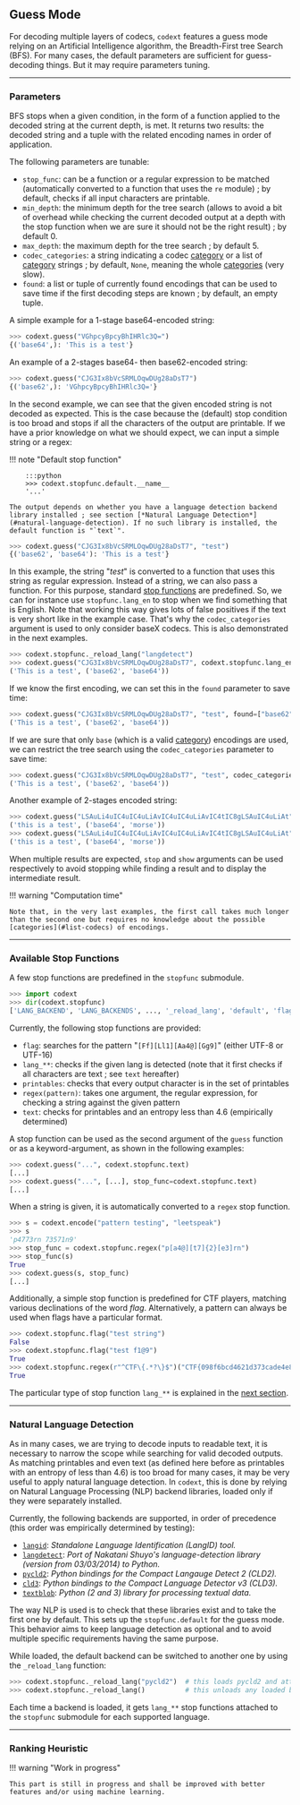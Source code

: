 ## Guess Mode

For decoding multiple layers of codecs, `codext` features a guess mode relying on an Artificial Intelligence algorithm, the Breadth-First tree Search (BFS). For many cases, the default parameters are sufficient for guess-decoding things. But it may require parameters tuning.

-----

### Parameters

BFS stops when a given condition, in the form of a function applied to the decoded string at the current depth, is met. It returns two results: the decoded string and a tuple with the related encoding names in order of application.

The following parameters are tunable:

- `stop_func`: can be a function or a regular expression to be matched (automatically converted to a function that uses the `re` module) ; by default, checks if all input characters are printable.
- `min_depth`: the minimum depth for the tree search (allows to avoid a bit of overhead while checking the current decoded output at a depth with the stop function when we are sure it should not be the right result) ; by default 0.
- `max_depth`: the maximum depth for the tree search ; by default 5.
- `codec_categories`: a string indicating a codec [category](#list-codecs) or a list of [category](#list-codecs) strings ; by default, `None`, meaning the whole [categories](#list-codecs) (very slow).
- `found`: a list or tuple of currently found encodings that can be used to save time if the first decoding steps are known ; by default, an empty tuple.

A simple example for a 1-stage base64-encoded string:

```python
>>> codext.guess("VGhpcyBpcyBhIHRlc3Q=")
{('base64',): 'This is a test'}
```

An example of a 2-stages base64- then base62-encoded string:

```python
>>> codext.guess("CJG3Ix8bVcSRMLOqwDUg28aDsT7")
{('base62',): 'VGhpcyBpcyBhIHRlc3Q='}
```

In the second example, we can see that the given encoded string is not decoded as expected. This is the case because the (default) stop condition is too broad and stops if all the characters of the output are printable. If we have a prior knowledge on what we should expect, we can input a simple string or a regex:

!!! note "Default stop function"
    
        :::python
        >>> codext.stopfunc.default.__name__
        '...'
    
    The output depends on whether you have a language detection backend library installed ; see section [*Natural Language Detection*](#natural-language-detection). If no such library is installed, the default function is "`text`".

```python
>>> codext.guess("CJG3Ix8bVcSRMLOqwDUg28aDsT7", "test")
{('base62', 'base64'): 'This is a test'}
```

In this example, the string "*test*" is converted to a function that uses this string as regular expression. Instead of a string, we can also pass a function. For this purpose, standard [stop functions](#available-stop-functions) are predefined. So, we can for instance use `stopfunc.lang_en` to stop when we find something that is English. Note that working this way gives lots of false positives if the text is very short like in the example case. That's why the `codec_categories` argument is used to only consider baseX codecs. This is also demonstrated in the next examples.

```python
>>> codext.stopfunc._reload_lang("langdetect")
>>> codext.guess("CJG3Ix8bVcSRMLOqwDUg28aDsT7", codext.stopfunc.lang_en, codec_categories="base")
('This is a test', ('base62', 'base64'))
```

If we know the first encoding, we can set this in the `found` parameter to save time:

```python
>>> codext.guess("CJG3Ix8bVcSRMLOqwDUg28aDsT7", "test", found=["base62"])
('This is a test', ('base62', 'base64'))
```

If we are sure that only `base` (which is a valid [category](#list-codecs)) encodings are used, we can restrict the tree search using the `codec_categories` parameter to save time:

```python
>>> codext.guess("CJG3Ix8bVcSRMLOqwDUg28aDsT7", "test", codec_categories="base")
('This is a test', ('base62', 'base64'))
```

Another example of 2-stages encoded string:

```python
>>> codext.guess("LSAuLi4uIC4uIC4uLiAvIC4uIC4uLiAvIC4tIC8gLSAuIC4uLiAt", "test")
('this is a test', ('base64', 'morse'))
>>> codext.guess("LSAuLi4uIC4uIC4uLiAvIC4uIC4uLiAvIC4tIC8gLSAuIC4uLiAt", "test", codec_categories=["base", "language"])
('this is a test', ('base64', 'morse'))
```

When multiple results are expected, `stop` and `show` arguments can be used respectively to avoid stopping while finding a result and to display the intermediate result.

!!! warning "Computation time"
    
    Note that, in the very last examples, the first call takes much longer than the second one but requires no knowledge about the possible [categories](#list-codecs) of encodings.

-----

### Available Stop Functions

A few stop functions are predefined in the `stopfunc` submodule.

```python
>>> import codext
>>> dir(codext.stopfunc)
['LANG_BACKEND', 'LANG_BACKENDS', ..., '_reload_lang', 'default', 'flag', ..., 'printables', 'regex', 'text']
```

Currently, the following stop functions are provided:

- `flag`:           searches for the pattern "`[Ff][Ll1][Aa4@][Gg9]`" (either UTF-8 or UTF-16)
- `lang_**`:        checks if the given lang is detected (note that it first checks if all characters are text ; see `text` hereafter)
- `printables`:     checks that every output character is in the set of printables
- `regex(pattern)`: takes one argument, the regular expression, for checking a string against the given pattern
- `text`:           checks for printables and an entropy less than 4.6 (empirically determined)

A stop function can be used as the second argument of the `guess` function or as a keyword-argument, as shown in the following examples:

```python
>>> codext.guess("...", codext.stopfunc.text)
[...]
>>> codext.guess("...", [...], stop_func=codext.stopfunc.text)
[...]
```

When a string is given, it is automatically converted to a `regex` stop function.

```python
>>> s = codext.encode("pattern testing", "leetspeak")
>>> s
'p4773rn 73571n9'
>>> stop_func = codext.stopfunc.regex("p[a4@][t7]{2}[e3]rn")
>>> stop_func(s)
True
>>> codext.guess(s, stop_func)
[...]
```

Additionally, a simple stop function is predefined for CTF players, matching various declinations of the word *flag*. Alternatively, a pattern can always be used when flags have a particular format.

```python
>>> codext.stopfunc.flag("test string")
False
>>> codext.stopfunc.flag("test f1@9")
True
>>> codext.stopfunc.regex(r"^CTF\{.*?\}$")("CTF{098f6bcd4621d373cade4e832627b4f6}")
True
```

The particular type of stop function `lang_**` is explained in the [next section](#natural-language-detection).

-----

### Natural Language Detection

As in many cases, we are trying to decode inputs to readable text, it is necessary to narrow the scope while searching for valid decoded outputs. As matching printables and even text (as defined here before as printables with an entropy of less than 4.6) is too broad for many cases, it may be very useful to apply natural language detection. In `codext`, this is done by relying on Natural Language Processing (NLP) backend libraries, loaded only if they were separately installed.

Currently, the following backends are supported, in order of precedence (this order was empirically determined by testing):

- [`langid`](https://github.com/saffsd/langid.py): *Standalone Language Identification (LangID) tool.*
- [`langdetect`](https://github.com/Mimino666/langdetect): *Port of Nakatani Shuyo's language-detection library (version from 03/03/2014) to Python.*
- [`pycld2`](https://github.com/aboSamoor/pycld2): *Python bindings for the Compact Langauge Detect 2 (CLD2).*
- [`cld3`](https://github.com/bsolomon1124/pycld3): *Python bindings to the Compact Language Detector v3 (CLD3).*
- [`textblob`](https://github.com/sloria/TextBlob): *Python (2 and 3) library for processing textual data.*

The way NLP is used is to check that these libraries exist and to take the first one by default. This sets up the `stopfunc.default` for the guess mode. This behavior aims to keep language detection as optional and to avoid multiple specific requirements having the same purpose.

While loaded, the default backend can be switched to another one by using the `_reload_lang` function:
    
```python
>>> codext.stopfunc._reload_lang("pycld2")  # this loads pycld2 and attaches lang_** functions to the stopfunc submodule
>>> codext.stopfunc._reload_lang()          # this unloads any loaded backend
```

Each time a backend is loaded, it gets `lang_**` stop functions attached to the `stopfunc` submodule for each supported language.

-----

### Ranking Heuristic

!!! warning "Work in progress"
    
    This part is still in progress and shall be improved with better features and/or using machine learning.

